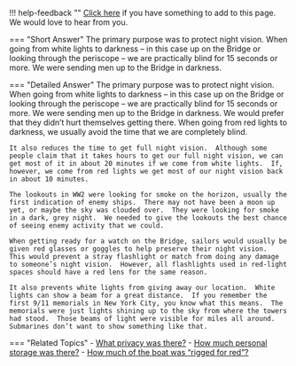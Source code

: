 !!! help-feedback ""
    [Click here](https://other.example.com/feedback) if you have something to add to this page. We would love to hear from you.

=== "Short Answer"
    The primary purpose was to protect night vision. When going from white lights to darkness – in this case up on the Bridge or looking through the periscope – we are practically blind for 15 seconds or more. We were sending men up to the Bridge in darkness.

=== "Detailed Answer"
    The primary purpose was to protect night vision.  When going from white lights to darkness – in this case up on the Bridge or looking through the periscope – we are practically blind for 15 seconds or more.  We were sending men up to the Bridge in darkness.  We would prefer that they didn’t hurt themselves getting there.  When going from red lights to darkness, we usually avoid the time that we are completely blind.
    
    It also reduces the time to get full night vision.  Although some people claim that it takes hours to get our full night vision, we can get most of it in about 20 minutes if we come from white lights.  If, however, we come from red lights we get most of our night vision back in about 10 minutes.
    
    The lookouts in WW2 were looking for smoke on the horizon, usually the first indication of enemy ships.  There may not have been a moon up yet, or maybe the sky was clouded over.  They were looking for smoke in a dark, grey night.  We needed to give the lookouts the best chance of seeing enemy activity that we could.
    
    When getting ready for a watch on the Bridge, sailors would usually be given red glasses or goggles to help preserve their night vision.  This would prevent a stray flashlight or match from doing any damage to someone’s night vision.  However, all flashlights used in red-light spaces should have a red lens for the same reason.
    
    It also prevents white lights from giving away our location.  White lights can show a beam for a great distance.  If you remember the first 9/11 memorials in New York City, you know what this means.  The memorials were just lights shining up to the sky from where the towers had stood.  Those beams of light were visible for miles all around.  Submarines don’t want to show something like that.

=== "Related Topics"
    - [What privacy was there?](./what-privacy-was-there.md)
    - [How much personal storage was there?](./how-much-personal-storage-was-there.md)
    - [How much of the boat was “rigged for red”?](./how-much-of-the-boat-was-rigged-for-red.md)
